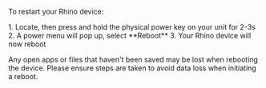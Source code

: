 To restart your Rhino device:

<div class="numbered-instructions" markdown="1">
1. Locate, then press and hold the physical power key on your unit for 2-3s
2. A power menu will pop up, select **Reboot**
3. Your Rhino device will now reboot
</div>

Any open apps or files that haven't been saved may be lost when rebooting the device. Please ensure steps are taken to avoid data loss when initiating a reboot.
